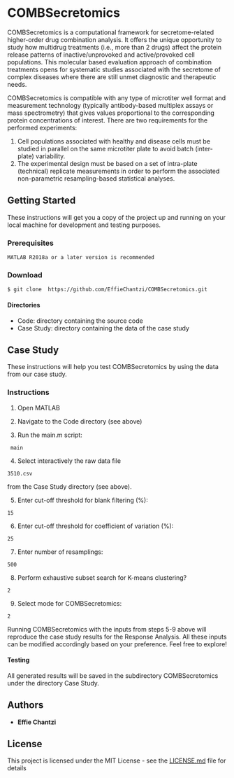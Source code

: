 # COMBSecretomics

COMBSecretomics is a computational framework for secretome-related higher-order drug combination analysis. It offers the unique opportunity to study how multidrug treatments (i.e., more than 2 drugs) affect the protein release patterns of inactive/unprovoked and active/provoked cell populations. This molecular based evaluation approach of combination treatments opens for systematic studies associated with the secretome of complex diseases where there are still unmet diagnostic and therapeutic needs. 

COMBSecretomics is compatible with any type of microtiter well format and measurement technology (typically antibody-based multiplex assays or mass spectrometry) that gives values proportional to the corresponding protein concentrations of interest. There are two requirements for the performed experiments:

1. Cell populations associated with healthy and disease cells must be studied in parallel on the same microtiter plate to avoid batch (inter-plate) variability.
2. The experimental design must be based on a set of intra-plate (technical) replicate measurements in order to perform the associated non-parametric resampling-based statistical analyses. 


## Getting Started

These instructions will get you a copy of the project up and running on your local machine for development and testing purposes. 

### Prerequisites
```
MATLAB R2018a or a later version is recommended
```
### Download 
```
$ git clone  https://github.com/EffieChantzi/COMBSecretomics.git
```

#### Directories
- Code: directory containing the source code 
- Case Study: directory containing the data of the case study

## Case Study
These instructions will help you test COMBSecretomics by using the data from our case study.

### Instructions

1. Open MATLAB

2. Navigate to the Code directory (see above)

3. Run the main.m script:
```
 main
```

4. Select interactively the raw data file 
```
3510.csv
``` 
from the Case Study directory (see above).

5. Enter cut-off threshold for blank filtering (%):
```
15
```

6. Enter cut-off threshold for coefficient of variation (%):
```
25
```

7. Enter number of resamplings:
```
500
```

8. Perform exhaustive subset search for K-means clustering?
```
2
```

9. Select mode for COMBSecretomics:
```
2
```

Running COMBSecretomics with the inputs from steps 5-9 above will reproduce the case study results for the Response Analysis.
All these inputs can be modified accordingly based on your preference. Feel free to explore!

#### Testing
All generated results will be saved in the subdirectory COMBSecretomics under the directory Case Study.

## Authors

* **Effie Chantzi**

## License

This project is licensed under the MIT License - see the [LICENSE.md](LICENSE.md) file for details
